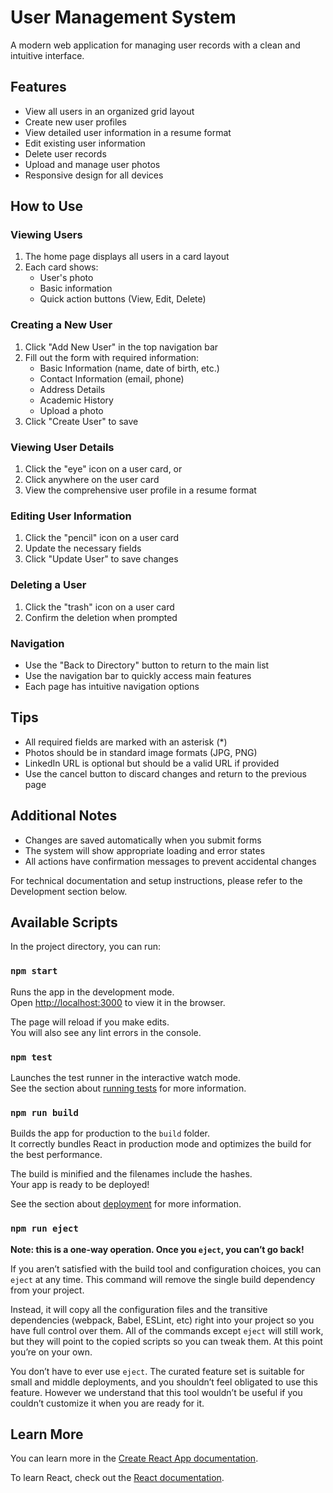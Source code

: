 # User Management System

A modern web application for managing user records with a clean and intuitive interface.

## Features

- View all users in an organized grid layout
- Create new user profiles
- View detailed user information in a resume format
- Edit existing user information
- Delete user records
- Upload and manage user photos
- Responsive design for all devices

## How to Use

### Viewing Users
1. The home page displays all users in a card layout
2. Each card shows:
   - User's photo
   - Basic information
   - Quick action buttons (View, Edit, Delete)

### Creating a New User
1. Click "Add New User" in the top navigation bar
2. Fill out the form with required information:
   - Basic Information (name, date of birth, etc.)
   - Contact Information (email, phone)
   - Address Details
   - Academic History
   - Upload a photo
3. Click "Create User" to save

### Viewing User Details
1. Click the "eye" icon on a user card, or
2. Click anywhere on the user card
3. View the comprehensive user profile in a resume format

### Editing User Information
1. Click the "pencil" icon on a user card
2. Update the necessary fields
3. Click "Update User" to save changes

### Deleting a User
1. Click the "trash" icon on a user card
2. Confirm the deletion when prompted

### Navigation
- Use the "Back to Directory" button to return to the main list
- Use the navigation bar to quickly access main features
- Each page has intuitive navigation options

## Tips
- All required fields are marked with an asterisk (*)
- Photos should be in standard image formats (JPG, PNG)
- LinkedIn URL is optional but should be a valid URL if provided
- Use the cancel button to discard changes and return to the previous page

## Additional Notes
- Changes are saved automatically when you submit forms
- The system will show appropriate loading and error states
- All actions have confirmation messages to prevent accidental changes

For technical documentation and setup instructions, please refer to the Development section below.

## Available Scripts

In the project directory, you can run:

### `npm start`

Runs the app in the development mode.\
Open [http://localhost:3000](http://localhost:3000) to view it in the browser.

The page will reload if you make edits.\
You will also see any lint errors in the console.

### `npm test`

Launches the test runner in the interactive watch mode.\
See the section about [running tests](https://facebook.github.io/create-react-app/docs/running-tests) for more information.

### `npm run build`

Builds the app for production to the `build` folder.\
It correctly bundles React in production mode and optimizes the build for the best performance.

The build is minified and the filenames include the hashes.\
Your app is ready to be deployed!

See the section about [deployment](https://facebook.github.io/create-react-app/docs/deployment) for more information.

### `npm run eject`

**Note: this is a one-way operation. Once you `eject`, you can’t go back!**

If you aren’t satisfied with the build tool and configuration choices, you can `eject` at any time. This command will remove the single build dependency from your project.

Instead, it will copy all the configuration files and the transitive dependencies (webpack, Babel, ESLint, etc) right into your project so you have full control over them. All of the commands except `eject` will still work, but they will point to the copied scripts so you can tweak them. At this point you’re on your own.

You don’t have to ever use `eject`. The curated feature set is suitable for small and middle deployments, and you shouldn’t feel obligated to use this feature. However we understand that this tool wouldn’t be useful if you couldn’t customize it when you are ready for it.

## Learn More

You can learn more in the [Create React App documentation](https://facebook.github.io/create-react-app/docs/getting-started).

To learn React, check out the [React documentation](https://reactjs.org/).
